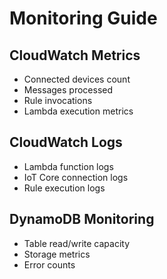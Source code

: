 # Monitoring Guide
## CloudWatch Metrics
- Connected devices count
- Messages processed
- Rule invocations
- Lambda execution metrics
## CloudWatch Logs
- Lambda function logs
- IoT Core connection logs
- Rule execution logs
## DynamoDB Monitoring
- Table read/write capacity
- Storage metrics
- Error counts

